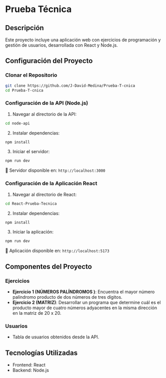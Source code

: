 # Prueba Técnica

## Descripción

Este proyecto incluye una aplicación web con ejercicios de programación y gestión de usuarios, desarrollada con React y Node.js.

## Configuración del Proyecto

### Clonar el Repositorio

```bash
git clone https://github.com/J-David-Medina/Prueba-T-cnica
cd Prueba-T-cnica
```

### Configuración de la API (Node.js)

1. Navegar al directorio de la API:

```bash
cd node-api
```

2. Instalar dependencias:

```bash
npm install
```

3. Iniciar el servidor:

```bash
npm run dev
```

🔗 Servidor disponible en: `http://localhost:3000`

### Configuración de la Aplicación React

1. Navegar al directorio de React:

```bash
cd React-Prueba-Tecnica
```

2. Instalar dependencias:

```bash
npm install
```

3. Iniciar la aplicación:

```bash
npm run dev
```

🔗 Aplicación disponible en: `http://localhost:5173`

## Componentes del Proyecto

### Ejercicios

- **Ejercicio 1 (NÚMEROS PALÍNDROMOS )**: Encuentra el mayor número palíndromo producto de dos números de tres dígitos.
- **Ejercicio 2 (MATRIZ)**: Desarrollar un programa que determine cuál es el producto mayor de cuatro números adyacentes en la misma 
dirección en la matriz de 20 x 20.

### Usuarios

- Tabla de usuarios obtenidos desde la API.

## Tecnologías Utilizadas

- Frontend: React
- Backend: Node.js
